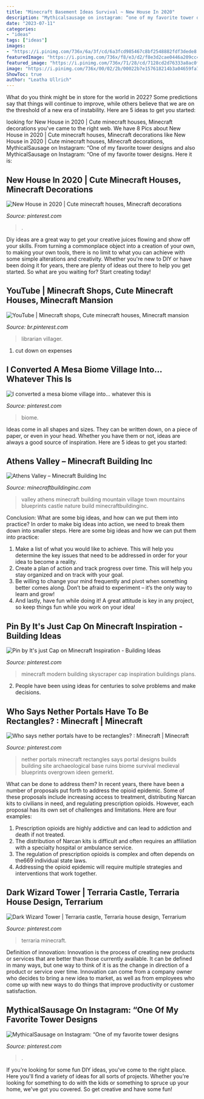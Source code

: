 ```yaml
---
title: "Minecraft Basement Ideas Survival ~ New House In 2020"
description: "Mythicalsausage on instagram: “one of my favorite tower designs"
date: "2023-07-11"
categories:
- "ideas"
tags: ["ideas"]
images:
- "https://i.pinimg.com/736x/6a/3f/cd/6a3fcd985467c8bf2548882fdf3dede8.jpg"
featuredImage: "https://i.pinimg.com/736x/f8/e3/d2/f8e3d2cae0446a209cc4af9bd9b01122.jpg"
featured_image: "https://i.pinimg.com/736x/71/28/cd/7128cd2d76333a8ac0f082fdcf6e1f3d.jpg"
image: "https://i.pinimg.com/736x/00/02/2b/00022b7e157618214b3a04659fa7acf2.jpg"
ShowToc: true
author: "Leatha Ullrich"
---
```



What do you think might be in store for the world in 2022? Some predictions say that things will continue to improve, while others believe that we are on the threshold of a new era of instability. Here are 5 ideas to get you started: 

	

		
looking for New House in 2020 | Cute minecraft houses, Minecraft decorations you've came to the right web. We have 8 Pics about New House in 2020 | Cute minecraft houses, Minecraft decorations like New House in 2020 | Cute minecraft houses, Minecraft decorations, MythicalSausage on Instagram: “One of my favorite tower designs and also MythicalSausage on Instagram: “One of my favorite tower designs. Here it is:
		
    
## New House In 2020 | Cute Minecraft Houses, Minecraft Decorations

<img loading=lazy src="https://i.pinimg.com/736x/7b/49/44/7b49444bd56c019424e69ff3050cc26b.jpg" onerror="this.onerror=null;this.src='https://tse1.mm.bing.net/th?id=OIP.rHhIn5D1x0clvrgFUWKHMQHaNK&amp;pid=15.1';" alt="New House in 2020 | Cute minecraft houses, Minecraft decorations">

_Source: pinterest.com_

>. 

	

Diy ideas are a great way to get your creative juices flowing and show off your skills. From turning a commonplace object into a creation of your own, to making your own tools, there is no limit to what you can achieve with some simple alterations and creativity. Whether you're new to DIY or have been doing it for years, there are plenty of ideas out there to help you get started. So what are you waiting for? Start creating today!

    
## YouTube | Minecraft Shops, Cute Minecraft Houses, Minecraft Mansion

<img loading=lazy src="https://i.pinimg.com/736x/f8/e3/d2/f8e3d2cae0446a209cc4af9bd9b01122.jpg" onerror="this.onerror=null;this.src='https://tse2.mm.bing.net/th?id=OIP.77-V_exb8n6rkpugiBrMNwHaEK&amp;pid=15.1';" alt="YouTube | Minecraft shops, Cute minecraft houses, Minecraft mansion">

_Source: br.pinterest.com_

>librarian villager. 

	

1. cut down on expenses

    
## I Converted A Mesa Biome Village Into... Whatever This Is

<img loading=lazy src="https://i.pinimg.com/736x/6a/3f/cd/6a3fcd985467c8bf2548882fdf3dede8.jpg" onerror="this.onerror=null;this.src='https://tse3.mm.bing.net/th?id=OIP.qX_GQrI0f64ctps5oWALXgHaD3&amp;pid=15.1';" alt="I converted a mesa biome village into... whatever this is">

_Source: pinterest.com_

>biome. 

	

Ideas come in all shapes and sizes. They can be written down, on a piece of paper, or even in your head. Whether you have them or not, ideas are always a good source of inspiration. Here are 5 ideas to get you started: 

    
## Athens Valley – Minecraft Building Inc

<img loading=lazy src="http://minecraftbuildinginc.com/wp-content/uploads/2015/02/Athens-Valley-village-mountain-town-minecraft-building-ideas-blueprints-3.jpg" onerror="this.onerror=null;this.src='https://tse1.mm.bing.net/th?id=OIP.7w8jRsdJueBfnCmE_ohd5gHaD0&amp;pid=15.1';" alt="Athens Valley – Minecraft Building Inc">

_Source: minecraftbuildinginc.com_

>valley athens minecraft building mountain village town mountains blueprints castle nature build minecraftbuildinginc. 

	

Conclusion: What are some big ideas, and how can we put them into practice?
In order to make big ideas into action, we need to break them down into smaller steps. Here are some big ideas and how we can put them into practice:
1. Make a list of what you would like to achieve. This will help you determine the key issues that need to be addressed in order for your idea to become a reality.
2. Create a plan of action and track progress over time. This will help you stay organized and on track with your goal.
3. Be willing to change your mind frequently and pivot when something better comes along. Don’t be afraid to experiment – it’s the only way to learn and grow!
4. And lastly, have fun while doing it! A great attitude is key in any project, so keep things fun while you work on your idea!

    
## Pin By It&#039;s Just Cap On Minecraft Inspiration - Building Ideas

<img loading=lazy src="https://i.pinimg.com/736x/00/02/2b/00022b7e157618214b3a04659fa7acf2.jpg" onerror="this.onerror=null;this.src='https://tse3.mm.bing.net/th?id=OIP.x_B_MnXHME9OiHpQQe5-XgHaL2&amp;pid=15.1';" alt="Pin by It&#039;s just Cap on Minecraft Inspiration - Building Ideas">

_Source: pinterest.com_

>minecraft modern building skyscraper cap inspiration buildings plans. 

	

2. People have been using ideas for centuries to solve problems and make decisions.

    
## Who Says Nether Portals Have To Be Rectangles? : Minecraft | Minecraft

<img loading=lazy src="https://i.pinimg.com/736x/bb/55/77/bb557773d1b3da750d41d6e5da33f104.jpg" onerror="this.onerror=null;this.src='https://tse4.mm.bing.net/th?id=OIP.4Ig7V7dP9dzhvAbu8JZtFAHaEK&amp;pid=15.1';" alt="Who says nether portals have to be rectangles? : Minecraft | Minecraft">

_Source: pinterest.com_

>nether portals minecraft rectangles says portal designs builds building site archaeological base ruins biome survival medieval blueprints overgrown ideen gemerkt. 

	

What can be done to address them?
In recent years, there have been a number of proposals put forth to address the opioid epidemic. Some of these proposals include increasing access to treatment, distributing Narcan kits to civilians in need, and regulating prescription opioids. However, each proposal has its own set of challenges and limitations. Here are four examples:
1) Prescription opioids are highly addictive and can lead to addiction and death if not treated. 
2) The distribution of Narcan kits is difficult and often requires an affiliation with a specialty hospital or ambulance service. 
3) The regulation of prescription opioids is complex and often depends on the669 individual state laws. 
4) Addressing the opioid epidemic will require multiple strategies and interventions that work together.

    
## Dark Wizard Tower | Terraria Castle, Terraria House Design, Terrarium

<img loading=lazy src="https://i.pinimg.com/736x/71/28/cd/7128cd2d76333a8ac0f082fdcf6e1f3d.jpg" onerror="this.onerror=null;this.src='https://tse3.mm.bing.net/th?id=OIP.V8Uq7lwxyfNPriNknDkztgHaNr&amp;pid=15.1';" alt="Dark Wizard Tower | Terraria castle, Terraria house design, Terrarium">

_Source: pinterest.com_

>terraria minecraft. 

	

Definition of innovation:
Innovation is the process of creating new products or services that are better than those currently available. It can be defined in many ways, but one way to think of it is as the change in direction of a product or service over time. Innovation can come from a company owner who decides to bring a new idea to market, as well as from employees who come up with new ways to do things that improve productivity or customer satisfaction.

    
## MythicalSausage On Instagram: “One Of My Favorite Tower Designs

<img loading=lazy src="https://i.pinimg.com/736x/ef/9c/34/ef9c349a463cb075eaaeb47455691f4e.jpg" onerror="this.onerror=null;this.src='https://tse2.mm.bing.net/th?id=OIP.p5WwxviicFueIvrIZhetCQHaHa&amp;pid=15.1';" alt="MythicalSausage on Instagram: “One of my favorite tower designs">

_Source: pinterest.com_

>. 

	

If you're looking for some fun DIY ideas, you've come to the right place. Here you'll find a variety of ideas for all sorts of projects. Whether you're looking for something to do with the kids or something to spruce up your home, we've got you covered. So get creative and have some fun!

